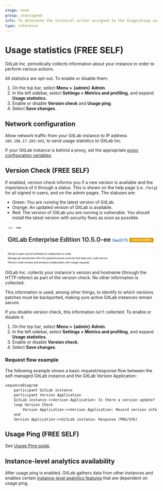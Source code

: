 ```yaml
---
stage: none
group: unassigned
info: To determine the technical writer assigned to the Stage/Group associated with this page, see https://about.gitlab.com/handbook/engineering/ux/technical-writing/#assignments
type: reference
---
```


# Usage statistics **(FREE SELF)**

GitLab Inc. periodically collects information about your instance in order
to perform various actions.

All statistics are opt-out. To enable or disable them:

1. On the top bar, select **Menu >** **{admin}** **Admin**.
1. In the left sidebar, select **Settings > Metrics and profiling**, and expand **Usage statistics**.
1. Enable or disable **Version check** and **Usage ping**.
1. Select **Save changes**.

## Network configuration

Allow network traffic from your GitLab instance to IP address `104.196.17.203:443`, to send
usage statistics to GitLab Inc.

If your GitLab instance is behind a proxy, set the appropriate [proxy configuration variables](https://docs.gitlab.com/omnibus/settings/environment-variables.html).

## Version Check **(FREE SELF)**

If enabled, version check informs you if a new version is available and the
importance of it through a status. This is shown on the help page (i.e. `/help`)
for all signed in users, and on the admin pages. The statuses are:

- Green: You are running the latest version of GitLab.
- Orange: An updated version of GitLab is available.
- Red: The version of GitLab you are running is vulnerable. You should install
  the latest version with security fixes as soon as possible.

![Orange version check example](img/update-available.png)

GitLab Inc. collects your instance's version and hostname (through the HTTP
referer) as part of the version check. No other information is collected.

This information is used, among other things, to identify to which versions
patches must be backported, making sure active GitLab instances remain
secure.

If you disable version check, this information isn't collected. To enable or disable it:

1. On the top bar, select **Menu >** **{admin}** **Admin**.
1. In the left sidebar, select **Settings > Metrics and profiling**, and expand **Usage statistics**.
1. Enable or disable **Version check**.
1. Select **Save changes**.

### Request flow example

The following example shows a basic request/response flow between the self-managed GitLab instance
and the GitLab Version Application:

```mermaid
sequenceDiagram
    participant GitLab instance
    participant Version Application
    GitLab instance->>Version Application: Is there a version update?
    loop Version Check
        Version Application->>Version Application: Record version info
    end
    Version Application->>GitLab instance: Response (PNG/SVG)
```

## Usage Ping **(FREE SELF)**

See [Usage Ping guide](../../../development/usage_ping/index.md).

## Instance-level analytics availability

After usage ping is enabled, GitLab gathers data from other instances and
enables certain [instance-level analytics features](../analytics/index.md) that are dependent on usage ping.

<!-- ## Troubleshooting

Include any troubleshooting steps that you can foresee. If you know beforehand what issues
one might have when setting this up, or when something is changed, or on upgrading, it's
important to describe those, too. Think of things that may go wrong and include them here.
This is important to minimize requests for support, and to avoid doc comments with
questions that you know someone might ask.

Each scenario can be a third-level heading, e.g. `### Getting error message X`.
If you have none to add when creating a doc, leave this section in place
but commented out to help encourage others to add to it in the future. -->
